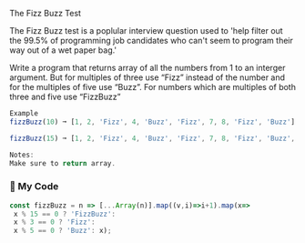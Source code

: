 The Fizz Buzz Test

The Fizz Buzz test is a poplular interview question used to 'help filter out the 99.5% of programming job candidates who can't seem to program their way out of a wet paper bag.'

Write a program that returns array of all the numbers from 1 to an interger argument. But for multiples of three use “Fizz” instead of the number and for the multiples of five use “Buzz”. For numbers which are multiples of both three and five use “FizzBuzz”
```js
Example
fizzBuzz(10) ➞ [1, 2, 'Fizz', 4, 'Buzz', 'Fizz', 7, 8, 'Fizz', 'Buzz']

fizzBuzz(15) ➞ [1, 2, 'Fizz', 4, 'Buzz', 'Fizz', 7, 8, 'Fizz', 'Buzz', 11, 'Fizz', 13, 14, 'FizzBuzz']

Notes:
Make sure to return array.
```
### :leaves: My Code
```js
const fizzBuzz = n => [...Array(n)].map((v,i)=>i+1).map(x=>
 x % 15 == 0 ? 'FizzBuzz':
 x % 3 == 0 ? 'Fizz':
 x % 5 == 0 ? 'Buzz': x);
```
